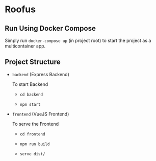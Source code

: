 # Roofus

## Run Using Docker Compose

Simply run `docker-compose up` (in project root) to start the project as a multicontainer app.

## Project Structure

- `backend` (Express Backend)

  To start Backend

  - `cd backend`

  - `npm start`

- `frontend` (VueJS Frontend)

  To serve the Frontend

  - `cd frontend`

  - `npm run build`

  - `serve dist/`
